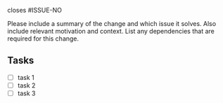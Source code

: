 closes #ISSUE-NO

Please include a summary of the change and which issue it solves.
Also include relevant motivation and context.
List any dependencies that are required for this change.

## Tasks

- [ ] task 1
- [ ] task 2
- [ ] task 3
